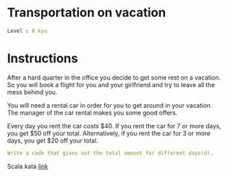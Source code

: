 # Transportation on vacation

```yaml
Level : 8 kyu
```



# Instructions
After a hard quarter in the office you decide to get some rest on a vacation. So you will book a flight for you and your girlfriend and try to leave all the mess behind you.

You will need a rental car in order for you to get around in your vacation. The manager of the car rental makes you some good offers.

Every day you rent the car costs $40. If you rent the car for 7 or more days, you get $50 off your total. Alternatively, if you rent the car for 3 or more days, you get $20 off your total.

```yaml
Write a code that gives out the total amount for different days(d).
```

Scala kata [link](https://www.codewars.com/kata/568d0dd208ee69389d000016/train/scala)
